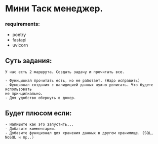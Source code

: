 # Мини Таск менеджер.

### requirements:

- poetry
- fastapi
- uvicorn


## Суть задания:
```
У нас есть 2 маршрута. Создать задачу и прочитать все. 

- Функционал прочитать есть, но не работает. (Надо исправить)
- Фунционал создания с валидицией данных нужно дописать. Что будете использовать
не принципиально.
- Для удобство обернуть в докер.
```

## Будет плюсом если:
```
- Напишите как это запустить...
- Добавите комментарии.
- Добавите функционал для хранения данных в другом хранилище. (SQL, NoSQL и пр..)
```